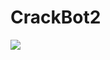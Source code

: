 # CrackBot2

![](https://user-images.githubusercontent.com/11541888/71923323-1757c800-318d-11ea-9576-3f57273ffb8c.gif)